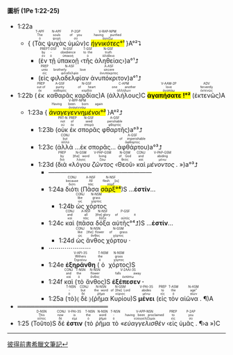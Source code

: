 #### 圖析 (1Pe 1:22-25)


- 1:22a 
	- { (<RUBY><ruby><ruby>Τὰς<rt>ὁ</rt></ruby><rt>The</rt></ruby><rt>T-APF</rt></RUBY> <RUBY><ruby><ruby>ψυχὰς<rt>ψυχή</rt></ruby><rt>souls</rt></ruby><rt>N-APF</rt></RUBY> <RUBY><ruby><ruby>ὑμῶν<rt>σύ</rt></ruby><rt>of you</rt></ruby><rt>P-2GP</rt></RUBY>)c <RUBY><ruby><ruby><mark><em>ἡγνικότες°¹</em></mark><rt>ἁγνίζω</rt></ruby><rt>having purified</rt></ruby><rt>V-RAP-NPM</rt></RUBY> }A°²⮧
		- (<RUBY><ruby><ruby>ἐν<rt>ἐν</rt></ruby><rt>by</rt></ruby><rt>PREP</rt></RUBY> <RUBY><ruby><ruby>τῇ<rt>ὁ</rt></ruby><rt>-</rt></ruby><rt>T-DSF</rt></RUBY> <RUBY><ruby><ruby>ὑπακοῇ<rt>ὑπακοή</rt></ruby><rt>obedience</rt></ruby><rt>N-DSF</rt></RUBY> ‹<RUBY><ruby><ruby>τῆς<rt>ὁ</rt></ruby><rt>to the</rt></ruby><rt>T-GSF</rt></RUBY> <RUBY><ruby><ruby>ἀληθείας<rt>ἀλήθεια</rt></ruby><rt>truth</rt></ruby><rt>N-GSF</rt></RUBY>›)a°¹⮥
		- (<RUBY><ruby><ruby>εἰς<rt>εἰς</rt></ruby><rt>unto</rt></ruby><rt>PREP</rt></RUBY> <RUBY><ruby><ruby>φιλαδελφίαν<rt>φιλαδελφία</rt></ruby><rt>brotherly love</rt></ruby><rt>N-ASF</rt></RUBY> <RUBY><ruby><ruby>ἀνυπόκριτον<rt>ἀνυπόκριτος</rt></ruby><rt>sincere</rt></ruby><rt>A-ASF</rt></RUBY>)a°¹⮥
- 1:22b (<RUBY><ruby><ruby>ἐκ<rt>ἐκ</rt></ruby><rt>out of</rt></ruby><rt>PREP</rt></RUBY> <RUBY><ruby><ruby>καθαρᾶς<rt>καθαρός</rt></ruby><rt>purity</rt></ruby><rt>A-GSF</rt></RUBY> <RUBY><ruby><ruby>καρδίας<rt>καρδία</rt></ruby><rt>of heart</rt></ruby><rt>N-GSF</rt></RUBY>)A (<RUBY><ruby><ruby>ἀλλήλους<rt>ἀλλήλων</rt></ruby><rt>one another</rt></ruby><rt>C-APM</rt></RUBY>)C <RUBY><ruby><ruby><mark><strong>ἀγαπήσατε !°²</strong></mark><rt>ἀγαπάω</rt></ruby><rt>love</rt></ruby><rt>V-AAM-2P</rt></RUBY> (<RUBY><ruby><ruby>ἐκτενῶς<rt>ἐκτενῶς</rt></ruby><rt>fervently</rt></ruby><rt>ADV</rt></RUBY>)A
	- 1:23a { <RUBY><ruby><ruby><mark><em>ἀναγεγεννημένοι°³</em></mark><rt>ἀναγεννάω</rt></ruby><rt>Having been born again</rt></ruby><rt>V-RPP-NPM</rt></RUBY> }A°²⮥
		- 1:23b (<RUBY><ruby><ruby>οὐκ<rt>οὐ</rt></ruby><rt>not</rt></ruby><rt>PRT-N</rt></RUBY> <RUBY><ruby><ruby>ἐκ<rt>ἐκ</rt></ruby><rt>of</rt></ruby><rt>PREP</rt></RUBY> <RUBY><ruby><ruby>σπορᾶς<rt>σπορά</rt></ruby><rt>seed</rt></ruby><rt>N-GSF</rt></RUBY> <RUBY><ruby><ruby>φθαρτῆς<rt>φθαρτός</rt></ruby><rt>perishable</rt></ruby><rt>A-GSF</rt></RUBY>)a°³⮥
		- 1:23c (<RUBY><ruby><ruby>ἀλλὰ<rt>ἀλλά</rt></ruby><rt>but</rt></ruby><rt>CONJ</rt></RUBY> ...ἐκ σπορᾶς... <RUBY><ruby><ruby>ἀφθάρτου<rt>ἄφθαρτος</rt></ruby><rt>of imperishable</rt></ruby><rt>A-GSF</rt></RUBY>)a°³⮥
		- 1:23d (<RUBY><ruby><ruby>διὰ<rt>διά</rt></ruby><rt>by</rt></ruby><rt>PREP</rt></RUBY> «<RUBY><ruby><ruby>λόγου<rt>λόγος</rt></ruby><rt>[the] word</rt></ruby><rt>N-GSM</rt></RUBY> <RUBY><ruby><ruby><em>ζῶντος</em><rt>ζάω</rt></ruby><rt>living</rt></ruby><rt>V-PAP-GSM</rt></RUBY> ‹<RUBY><ruby><ruby>Θεοῦ<rt>θεός</rt></ruby><rt>of God</rt></ruby><rt>N-GSM</rt></RUBY>› <RUBY><ruby><ruby>καὶ<rt>καί</rt></ruby><rt>and</rt></ruby><rt>CONJ</rt></RUBY> <RUBY><ruby><ruby><em>μένοντος .</em><rt>μένω</rt></ruby><rt>abiding</rt></ruby><rt>V-PAP-GSM</rt></RUBY> »)a°³⮥
			- —————————————————
			- 1:24a <RUBY><ruby><ruby>διότι<rt>διότι</rt></ruby><rt>because</rt></ruby><rt>CONJ</rt></RUBY> (<RUBY><ruby><ruby>Πᾶσα<rt>πᾶς</rt></ruby><rt>All</rt></ruby><rt>A-NSF</rt></RUBY> <RUBY><ruby><ruby><mark>σὰρξ°⁴</mark><rt>σάρξ</rt></ruby><rt>flesh [is]</rt></ruby><rt>N-NSF</rt></RUBY>)S ...**ἐστίν**...
				- 1:24b <RUBY><ruby><ruby>ὡς<rt>ὡς</rt></ruby><rt>like</rt></ruby><rt>CONJ</rt></RUBY> <RUBY><ruby><ruby>χόρτος<rt>χόρτος</rt></ruby><rt>grass</rt></ruby><rt>N-NSM</rt></RUBY> 
			- 1:24c <RUBY><ruby><ruby>καὶ<rt>καί</rt></ruby><rt>and</rt></ruby><rt>CONJ</rt></RUBY> (<RUBY><ruby><ruby>πᾶσα<rt>πᾶς</rt></ruby><rt>all</rt></ruby><rt>A-NSF</rt></RUBY> <RUBY><ruby><ruby>δόξα<rt>δόξα</rt></ruby><rt>[the] glory</rt></ruby><rt>N-NSF</rt></RUBY> <RUBY><ruby><ruby>αὐτῆς°⁴⮥<rt>αὐτός</rt></ruby><rt>of it</rt></ruby><rt>P-GSF</rt></RUBY>)S ...**ἐστίν**...
				- 1:24d <RUBY><ruby><ruby>ὡς<rt>ὡς</rt></ruby><rt>like</rt></ruby><rt>CONJ</rt></RUBY> <RUBY><ruby><ruby>ἄνθος<rt>ἄνθος</rt></ruby><rt>[the] flower</rt></ruby><rt>N-NSN</rt></RUBY> <RUBY><ruby><ruby>χόρτου ·<rt>χόρτος</rt></ruby><rt>of grass</rt></ruby><rt>N-GSM</rt></RUBY> 
			- ⋯⋯⋯⋯⋯⋯⋯
			- 1:24e <RUBY><ruby><ruby><strong>ἐξηράνθη</strong><rt>ξηραίνω</rt></ruby><rt>Withers</rt></ruby><rt>V-API-3S</rt></RUBY> (<RUBY><ruby><ruby>ὁ<rt>ὁ</rt></ruby><rt>the</rt></ruby><rt>T-NSM</rt></RUBY> <RUBY><ruby><ruby>χόρτος<rt>χόρτος</rt></ruby><rt>grass</rt></ruby><rt>N-NSM</rt></RUBY>)S
			- 1:24f <RUBY><ruby><ruby>καὶ<rt>καί</rt></ruby><rt>and</rt></ruby><rt>CONJ</rt></RUBY> (<RUBY><ruby><ruby>τὸ<rt>ὁ</rt></ruby><rt>the</rt></ruby><rt>T-NSN</rt></RUBY> <RUBY><ruby><ruby>ἄνθος<rt>ἄνθος</rt></ruby><rt>flower</rt></ruby><rt>N-NSN</rt></RUBY>)S <RUBY><ruby><ruby><strong>ἐξέπεσεν ·</strong><rt>ἐκπίπτω</rt></ruby><rt>falls away</rt></ruby><rt>V-2AAI-3S</rt></RUBY> 
			- 1:25a (<RUBY><ruby><ruby>τὸ<rt>ὁ</rt></ruby><rt>-</rt></ruby><rt>T-NSN</rt></RUBY>)⦇ <RUBY><ruby><ruby>δὲ<rt>δέ</rt></ruby><rt>but</rt></ruby><rt>CONJ</rt></RUBY> ⦈(<RUBY><ruby><ruby>ῥῆμα<rt>ῥῆμα</rt></ruby><rt>the word</rt></ruby><rt>N-NSN</rt></RUBY> <RUBY><ruby><ruby>Κυρίου<rt>κύριος</rt></ruby><rt>of [the] Lord</rt></ruby><rt>N-GSM</rt></RUBY>)S <RUBY><ruby><ruby><strong>μένει</strong><rt>μένω</rt></ruby><rt>abides</rt></ruby><rt>V-PAI-3S</rt></RUBY> (<RUBY><ruby><ruby>εἰς<rt>εἰς</rt></ruby><rt>to</rt></ruby><rt>PREP</rt></RUBY> <RUBY><ruby><ruby>τὸν<rt>ὁ</rt></ruby><rt>the</rt></ruby><rt>T-ASM</rt></RUBY> <RUBY><ruby><ruby>αἰῶνα . ¶<rt>αἰών</rt></ruby><rt>age”</rt></ruby><rt>N-ASM</rt></RUBY>)A
- ═════════════════════
- 1:25 (<RUBY><ruby><ruby>Τοῦτο<rt>οὗτος</rt></ruby><rt>This</rt></ruby><rt>D-NSN</rt></RUBY>)S <RUBY><ruby><ruby>δέ<rt>δέ</rt></ruby><rt>now</rt></ruby><rt>CONJ</rt></RUBY> <RUBY><ruby><ruby><strong>ἐστιν</strong><rt>εἰμί</rt></ruby><rt>is</rt></ruby><rt>V-PAI-3S</rt></RUBY> (<RUBY><ruby><ruby>τὸ<rt>ὁ</rt></ruby><rt>the</rt></ruby><rt>T-NSN</rt></RUBY> <RUBY><ruby><ruby>ῥῆμα<rt>ῥῆμα</rt></ruby><rt>word</rt></ruby><rt>N-NSN</rt></RUBY> <RUBY><ruby><ruby>τὸ<rt>ὁ</rt></ruby><rt>-</rt></ruby><rt>T-NSN</rt></RUBY> «<RUBY><ruby><ruby><em>εὐαγγελισθὲν</em><rt>εὐαγγελίζομαι</rt></ruby><rt>having been proclaimed</rt></ruby><rt>V-APP-NSN</rt></RUBY> ‹<RUBY><ruby><ruby>εἰς<rt>εἰς</rt></ruby><rt>to</rt></ruby><rt>PREP</rt></RUBY> <RUBY><ruby><ruby>ὑμᾶς . ¶<rt>σύ</rt></ruby><rt>you</rt></ruby><rt>P-2AP</rt></RUBY>›a »)C

---
[彼得前書希臘文筆記↵](1Peter-Notes.md)